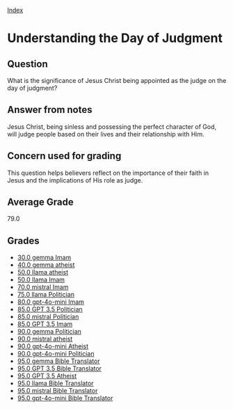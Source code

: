 
[Index](../index.md)
# Understanding the Day of Judgment
## Question
What is the significance of Jesus Christ being appointed as the judge on the day of judgment?

## Answer from notes
Jesus Christ, being sinless and possessing the perfect character of God, will judge people based on their lives and their relationship with Him.

## Concern used for grading
This question helps believers reflect on the importance of their faith in Jesus and the implications of His role as judge.

## Average Grade
79.0

## Grades
 * [30.0 gemma Imam](../answers/gemma_Imam/Understanding_the_Day_of_Judgment.md)
 * [40.0 gemma atheist](../answers/gemma_atheist/Understanding_the_Day_of_Judgment.md)
 * [50.0 llama atheist](../answers/llama_atheist/Understanding_the_Day_of_Judgment.md)
 * [50.0 llama Imam](../answers/llama_Imam/Understanding_the_Day_of_Judgment.md)
 * [70.0 mistral Imam](../answers/mistral_Imam/Understanding_the_Day_of_Judgment.md)
 * [75.0 llama Politician](../answers/llama_Politician/Understanding_the_Day_of_Judgment.md)
 * [80.0 gpt-4o-mini Imam](../answers/gpt-4o-mini_Imam/Understanding_the_Day_of_Judgment.md)
 * [85.0 GPT 3.5 Politician](../answers/GPT_3.5_Politician/Understanding_the_Day_of_Judgment.md)
 * [85.0 mistral Politician](../answers/mistral_Politician/Understanding_the_Day_of_Judgment.md)
 * [85.0 GPT 3.5 Imam](../answers/GPT_3.5_Imam/Understanding_the_Day_of_Judgment.md)
 * [90.0 gemma Politician](../answers/gemma_Politician/Understanding_the_Day_of_Judgment.md)
 * [90.0 mistral atheist](../answers/mistral_atheist/Understanding_the_Day_of_Judgment.md)
 * [90.0 gpt-4o-mini Atheist](../answers/gpt-4o-mini_Atheist/Understanding_the_Day_of_Judgment.md)
 * [90.0 gpt-4o-mini Politician](../answers/gpt-4o-mini_Politician/Understanding_the_Day_of_Judgment.md)
 * [95.0 gemma Bible Translator](../answers/gemma_Bible_Translator/Understanding_the_Day_of_Judgment.md)
 * [95.0 GPT 3.5 Bible Translator](../answers/GPT_3.5_Bible_Translator/Understanding_the_Day_of_Judgment.md)
 * [95.0 GPT 3.5 Atheist](../answers/GPT_3.5_Atheist/Understanding_the_Day_of_Judgment.md)
 * [95.0 llama Bible Translator](../answers/llama_Bible_Translator/Understanding_the_Day_of_Judgment.md)
 * [95.0 mistral Bible Translator](../answers/mistral_Bible_Translator/Understanding_the_Day_of_Judgment.md)
 * [95.0 gpt-4o-mini Bible Translator](../answers/gpt-4o-mini_Bible_Translator/Understanding_the_Day_of_Judgment.md)
